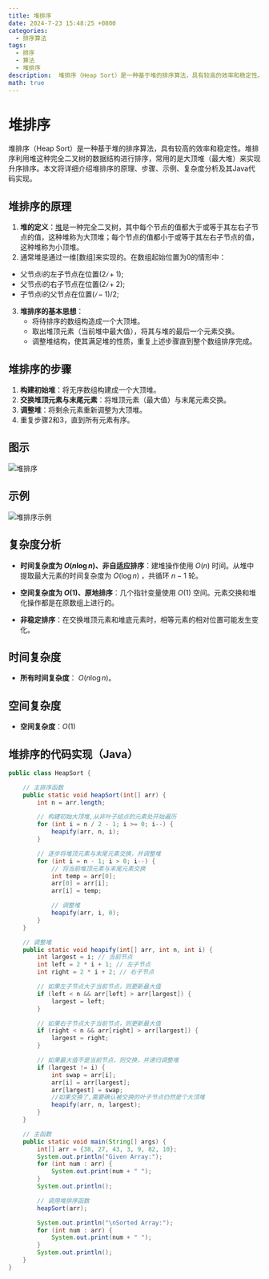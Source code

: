 ```yaml
---
title: 堆排序
date: 2024-7-23 15:48:25 +0800
categories:
  - 排序算法
tags:
  - 排序
  - 算法
  - 堆排序
description:  堆排序（Heap Sort）是一种基于堆的排序算法，具有较高的效率和稳定性。
math: true
---
```



# 堆排序

堆排序（Heap Sort）是一种基于堆的排序算法，具有较高的效率和稳定性。堆排序利用堆这种完全二叉树的数据结构进行排序，常用的是大顶堆（最大堆）来实现升序排序。本文将详细介绍堆排序的原理、步骤、示例、复杂度分析及其Java代码实现。

## 堆排序的原理

1. **堆的定义**：[堆](https://rd-wang.github.io/posts/堆/)是一种完全二叉树，其中每个节点的值都大于或等于其左右子节点的值，这种堆称为大顶堆；每个节点的值都小于或等于其左右子节点的值，这种堆称为小顶堆。
2. 通常堆是通过一维[数组]来实现的。在数组起始位置为0的情形中：

- 父节点i的左子节点在位置$(2𝑖+1)$;
- 父节点i的右子节点在位置$(2𝑖+2)$;
- 子节点i的父节点在位置$(𝑖−1)/2$;
3. **堆排序的基本思想**：
   - 将待排序的数组构造成一个大顶堆。
   - 取出堆顶元素（当前堆中最大值），将其与堆的最后一个元素交换。
   - 调整堆结构，使其满足堆的性质，重复上述步骤直到整个数组排序完成。

## 堆排序的步骤

1. **构建初始堆**：将无序数组构建成一个大顶堆。
2. **交换堆顶元素与末尾元素**：将堆顶元素（最大值）与末尾元素交换。
3. **调整堆**：将剩余元素重新调整为大顶堆。
4. 重复步骤2和3，直到所有元素有序。

## 图示

![堆排序](https://rd-wang.github.io/assets/img/sort/堆排序.gif)

## 示例

![堆排序示例](https://rd-wang.github.io/assets/img/sort/heap_sort_example.webp)
## 复杂度分析

- **时间复杂度为 $O(n \log n)$、非自适应排序**：建堆操作使用 $O(n)$ 时间。从堆中提取最大元素的时间复杂度为 $O(\log n)$ ，共循环 $n - 1$ 轮。

- **空间复杂度为 $O(1)$、原地排序**：几个指针变量使用 $O(1)$ 空间。元素交换和堆化操作都是在原数组上进行的。

- **非稳定排序**：在交换堆顶元素和堆底元素时，相等元素的相对位置可能发生变化。
## 时间复杂度

- **所有时间复杂度**： $O(n \log n)$。
  
## 空间复杂度

 - **空间复杂度**：$O(1)$

## 堆排序的代码实现（Java）

```java
public class HeapSort {

    // 主排序函数
    public static void heapSort(int[] arr) {
        int n = arr.length;

        // 构建初始大顶堆,从非叶子结点的元素处开始遍历
        for (int i = n / 2 - 1; i >= 0; i--) {
            heapify(arr, n, i);
        }

        // 逐步将堆顶元素与末尾元素交换，并调整堆
        for (int i = n - 1; i > 0; i--) {
            // 将当前堆顶元素与末尾元素交换
            int temp = arr[0];
            arr[0] = arr[i];
            arr[i] = temp;

            // 调整堆
            heapify(arr, i, 0);
        }
    }

    // 调整堆
    public static void heapify(int[] arr, int n, int i) {
        int largest = i; // 当前节点
        int left = 2 * i + 1; // 左子节点
        int right = 2 * i + 2; // 右子节点

        // 如果左子节点大于当前节点，则更新最大值
        if (left < n && arr[left] > arr[largest]) {
            largest = left;
        }

        // 如果右子节点大于当前节点，则更新最大值
        if (right < n && arr[right] > arr[largest]) {
            largest = right;
        }

        // 如果最大值不是当前节点，则交换，并递归调整堆
        if (largest != i) {
            int swap = arr[i];
            arr[i] = arr[largest];
            arr[largest] = swap;
			//如果交换了,需要确认被交换的叶子节点仍然是个大顶堆
            heapify(arr, n, largest);
        }
    }

    // 主函数
    public static void main(String[] args) {
        int[] arr = {38, 27, 43, 3, 9, 82, 10};
        System.out.println("Given Array:");
        for (int num : arr) {
            System.out.print(num + " ");
        }
        System.out.println();

        // 调用堆排序函数
        heapSort(arr);

        System.out.println("\nSorted Array:");
        for (int num : arr) {
            System.out.print(num + " ");
        }
        System.out.println();
    }
}

```
